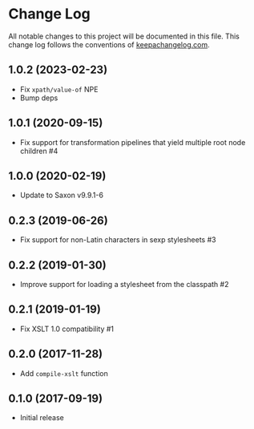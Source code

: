 # Change Log
All notable changes to this project will be documented in this file. This change log follows the conventions of [keepachangelog.com](http://keepachangelog.com/).

## 1.0.2 (2023-02-23)
- Fix `xpath/value-of` NPE
- Bump deps

## 1.0.1 (2020-09-15)
- Fix support for transformation pipelines that yield multiple root node children #4

## 1.0.0 (2020-02-19)
- Update to Saxon v9.9.1-6

## 0.2.3 (2019-06-26)
- Fix support for non-Latin characters in sexp stylesheets #3

## 0.2.2 (2019-01-30)
- Improve support for loading a stylesheet from the classpath #2

## 0.2.1 (2019-01-19)
- Fix XSLT 1.0 compatibility #1

## 0.2.0 (2017-11-28)
- Add `compile-xslt` function

## 0.1.0 (2017-09-19)
- Initial release
